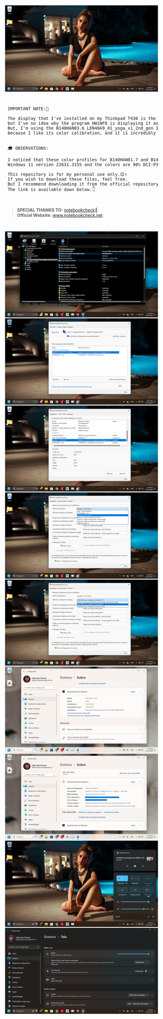 ![](https://github.com/felipendc/thinkpad_t430_display_b140han01.7_or_b140han01.3_icc_profiles/blob/main/DEMO_PICS/Captura%20de%20Tela%20(29).png)


<br />

<pre> IMPORTANT NOTE:🎯 <br />
 The display that I've installed on my Thinkpad T430 is the version B140HAN01.7, 
 but I've no idea why the program HWiNFO is displaying it as if it is the B140HAN01.3. 
 But, I'm using the B140HAN03.6_LEN40A9_01_yoga_x1_2nd_gen ICC profile on my B140HAN01.7 
 because I like its color calibration, and it is incredibly awesome!👔

  
 🎓 OBSERVATIONS:

 I noticed that these color profiles for B140HAN01.7 and B140HAN01.3 displays works wonders on
 Windows 11 version 22631.3155 and the colors are 98% DCI-P3!🥇🧐  
  
 This repository is for my personal use only.😉✌️
 If you wish to download these files, feel free. 
 But I recommend downloading it from the official repository.
 The link is available down below.👇</pre> 

<br />

> **SPECIAL THANKS TO:** [notebookcheck](https://www.notebookcheck.net/)🥇 <br />
> **Official Website:** www.notebookcheck.net

<br />

![](https://github.com/felipendc/thinkpad_t430_display_b140han01.7_or_b140han01.3_icc_profiles/blob/main/DEMO_PICS/Captura%20de%20Tela%20(30).png)
![](https://github.com/felipendc/thinkpad_t430_display_b140han01.7_or_b140han01.3_icc_profiles/blob/main/DEMO_PICS/Captura%20de%20Tela%20(24).png)
![](https://github.com/felipendc/thinkpad_t430_display_b140han01.7_or_b140han01.3_icc_profiles/blob/main/DEMO_PICS/Captura%20de%20Tela%20(26).png)
![](https://github.com/felipendc/thinkpad_t430_display_b140han01.7_or_b140han01.3_icc_profiles/blob/main/DEMO_PICS/Captura%20de%20Tela%20(27).png)
![](https://github.com/felipendc/thinkpad_t430_display_b140han01.7_or_b140han01.3_icc_profiles/blob/main/DEMO_PICS/Captura%20de%20Tela%20(28).png)
![](https://github.com/felipendc/thinkpad_t430_display_b140han01.7_or_b140han01.3_icc_profiles/blob/main/DEMO_PICS/Captura%20de%20Tela%20(23).png)
![](https://github.com/felipendc/thinkpad_t430_display_b140han01.7_or_b140han01.3_icc_profiles/blob/main/DEMO_PICS/Captura%20de%20Tela%20(22).png)
![](https://github.com/felipendc/thinkpad_t430_display_b140han01.7_or_b140han01.3_icc_profiles/blob/main/DEMO_PICS/Captura%20de%20Tela%20(50).png)
![](https://github.com/felipendc/thinkpad_t430_display_b140han01.7_or_b140han01.3_icc_profiles/blob/main/DEMO_PICS/Captura%20de%20Tela%20(51).png)
![]()
![]()


